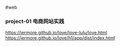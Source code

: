 #web

### project-01 电商网站实践

https://jermore.github.io/love/love-lulu/love.html
https://jermore.github.io/love/h1/app/dist/index.html
